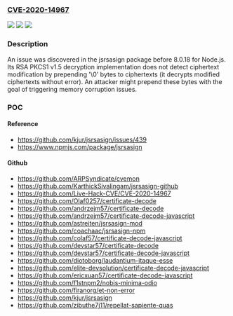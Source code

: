 ### [CVE-2020-14967](https://cve.mitre.org/cgi-bin/cvename.cgi?name=CVE-2020-14967)
![](https://img.shields.io/static/v1?label=Product&message=n%2Fa&color=blue)
![](https://img.shields.io/static/v1?label=Version&message=n%2Fa&color=blue)
![](https://img.shields.io/static/v1?label=Vulnerability&message=n%2Fa&color=brighgreen)

### Description

An issue was discovered in the jsrsasign package before 8.0.18 for Node.js. Its RSA PKCS1 v1.5 decryption implementation does not detect ciphertext modification by prepending '\0' bytes to ciphertexts (it decrypts modified ciphertexts without error). An attacker might prepend these bytes with the goal of triggering memory corruption issues.

### POC

#### Reference
- https://github.com/kjur/jsrsasign/issues/439
- https://www.npmjs.com/package/jsrsasign

#### Github
- https://github.com/ARPSyndicate/cvemon
- https://github.com/KarthickSivalingam/jsrsasign-github
- https://github.com/Live-Hack-CVE/CVE-2020-14967
- https://github.com/Olaf0257/certificate-decode
- https://github.com/andrzejm57/certificate-decode
- https://github.com/andrzejm57/certificate-decode-javascript
- https://github.com/astreiten/jsrsasign-mod
- https://github.com/coachaac/jsrsasign-npm
- https://github.com/colaf57/certificate-decode-javascript
- https://github.com/devstar57/certificate-decode
- https://github.com/devstar57/certificate-decode-javascript
- https://github.com/diotoborg/laudantium-itaque-esse
- https://github.com/elite-devsolution/certificate-decode-javascript
- https://github.com/ericxuan57/certificate-decode-javascript
- https://github.com/f1stnpm2/nobis-minima-odio
- https://github.com/firanorg/et-non-error
- https://github.com/kjur/jsrsasign
- https://github.com/zibuthe7j11/repellat-sapiente-quas


